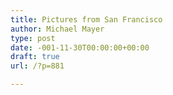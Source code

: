 ```yaml
---
title: Pictures from San Francisco
author: Michael Mayer
type: post
date: -001-11-30T00:00:00+00:00
draft: true
url: /?p=881

---
```

